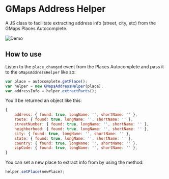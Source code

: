 # GMaps Address Helper
A JS class to facilitate extracting address info (street, city, etc) from the GMaps Places Autocomplete.

![Demo](https://image.ibb.co/giW7fS/gmaps_address_helper_demo.gif)

## How to use
Listen to the `place_changed` event from the Places Autocomplete and pass it to the `GMapsAddressHelper` like so:

```javascript
var place = autocomplete.getPlace();
var helper = new GMapsAddressHelper(place);
var addressInfo = helper.extractParts();
```

You'll be returned an object like this:

```javascript
{
    address: { found: true, longName: '', shortName: '' },
    route: { found: true, longName: '', shortName: '' },
    streetNumber: { found: true, longName: '', shortName: '' },
    neighborhood: { found: true, longName: '', shortName: '' },
    city: { found: true, longName: '', shortName: '' },
    state: { found: true, longName: '', shortName: '' },
    country: { found: true, longName: '', shortName: '' },
    zipCode: { found: true, longName: '', shortName: '' },
}
```

You can set a new place to extract info from by using the method:

```javascript
helper.setPlace(newPlace);
```
